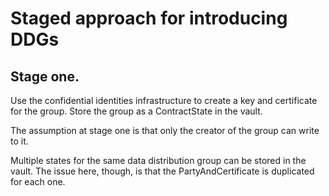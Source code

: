 # Staged approach for introducing DDGs

## Stage one.

Use the confidential identities infrastructure to create a key and
certificate for the group. Store the group as a ContractState in the
vault.

The assumption at stage one is that only the creator of the group can
write to it.

Multiple states for the same data distribution group can be stored in
the vault. The issue here, though, is that the PartyAndCertificate is
duplicated for each one.